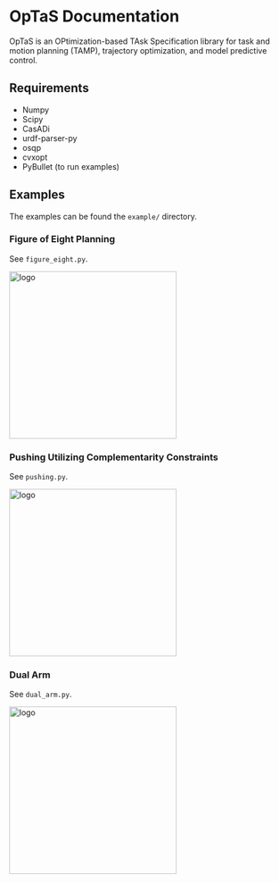 # OpTaS Documentation

OpTaS is an OPtimization-based TAsk Specification library for task and motion planning (TAMP), trajectory optimization, and model predictive control.

## Requirements

* Numpy
* Scipy
* CasADi
* urdf-parser-py
* osqp
* cvxopt
* PyBullet (to run examples)

## Examples

The examples can be found the `example/` directory.

### Figure of Eight Planning

See `figure_eight.py`.

<img src="fig8.png" alt="logo" width="300"/>

### Pushing Utilizing Complementarity Constraints

See `pushing.py`.

<img src="pushing.png" alt="logo" width="300"/>

### Dual Arm

See `dual_arm.py`.

<img src="dual_kuka.png" alt="logo" width="300"/>
